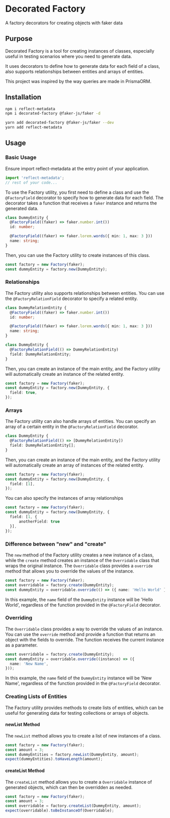 # Decorated Factory
A factory decorators for creating objects with faker data
## Purpose

Decorated Factory is a tool for creating instances of classes, especially useful in testing scenarios where you need to generate data. 

It uses decorators to define how to generate data for each field of a class, also supports relationships between entities and arrays of entities. 

This project was inspired by the way queries are made in PrismaORM.

## Installation
```bash
npm i reflect-metadata
npm i decorated-factory @faker-js/faker -d
```

```bash
yarn add decorated-factory @faker-js/faker --dev
yarn add reflect-metadata
```


## Usage

### Basic Usage
Ensure import reflect-metadata at the entry point of your application.

```typescript
import 'reflect-metadata';
// rest of your code...
```

To use the Factory utility, you first need to define a class and use the `@FactoryField` decorator to specify how to generate data for each field. The decorator takes a function that receives a `faker` instance and returns the generated data.

```typescript
class DummyEntity {
  @FactoryField((faker) => faker.number.int())
  id: number;

  @FactoryField((faker) => faker.lorem.words({ min: 1, max: 3 }))
  name: string;
}
```

Then, you can use the Factory utility to create instances of this class.

```typescript
const factory = new Factory(faker);
const dummyEntity = factory.new(DummyEntity);
```

### Relationships

The Factory utility also supports relationships between entities. You can use the `@FactoryRelationField` decorator to specify a related entity.

```typescript
class DummyRelationEntity {
  @FactoryField((faker) => faker.number.int())
  id: number;

  @FactoryField((faker) => faker.lorem.words({ min: 1, max: 3 }))
  name: string;
}

class DummyEntity {
  @FactoryRelationField(() => DummyRelationEntity)
  field: DummyRelationEntity;
}
```

Then, you can create an instance of the main entity, and the Factory utility will automatically create an instance of the related entity.

```typescript
const factory = new Factory(faker);
const dummyEntity = factory.new(DummyEntity, {
  field: true,
});
```

### Arrays

The Factory utility can also handle arrays of entities. You can specify an array of a certain entity in the `@FactoryRelationField` decorator.

```typescript
class DummyEntity {
  @FactoryRelationField(() => [DummyRelationEntity])
  field: DummyRelationEntity[];
}
```

Then, you can create an instance of the main entity, and the Factory utility will automatically create an array of instances of the related entity.

```typescript
const factory = new Factory(faker);
const dummyEntity = factory.new(DummyEntity, {
  field: [1],
});
```

You can also specify the instances of array relationships

```typescript
const factory = new Factory(faker);
const dummyEntity = factory.new(DummyEntity, {
  field: [1, {
      anotherField: true
  }],
});
```


### Difference between "new" and "create"

The `new` method of the Factory utility creates a new instance of a class, while the `create` method creates an instance of the `Overridable` class that wraps the original instance. The `Overridable` class provides a `override` method that allows you to override the values of the instance.

```typescript
const factory = new Factory(faker);
const overridable = factory.create(DummyEntity);
const dummyEntity = overridable.override(() => ({ name: 'Hello World' }));
```

In this example, the `name` field of the `DummyEntity` instance will be 'Hello World', regardless of the function provided in the `@FactoryField` decorator.

### Overriding

The `Overridable` class provides a way to override the values of an instance. You can use the `override` method and provide a function that returns an object with the fields to override. The function receives the current instance as a parameter.

```typescript
const overridable = factory.create(DummyEntity);
const dummyEntity = overridable.override((instance) => ({
  name: 'New Name',
}));
```

In this example, the `name` field of the `DummyEntity` instance will be 'New Name', regardless of the function provided in the `@FactoryField` decorator.

### Creating Lists of Entities

The Factory utility provides methods to create lists of entities, which can be useful for generating data for testing collections or arrays of objects.

#### newList Method

The `newList` method allows you to create a list of new instances of a class.

```typescript
const factory = new Factory(faker);
const amount = 3;
const dummyEntities = factory.newList(DummyEntity, amount);
expect(dummyEntities).toHaveLength(amount);
```

#### createList Method

The `createList` method allows you to create a `Overridable` instance of generated objects, which can then be overridden as needed.

```typescript
const factory = new Factory(faker);
const amount = 3;
const overridable = factory.createList(DummyEntity, amount);
expect(overridable).toBeInstanceOf(Overridable);
```
